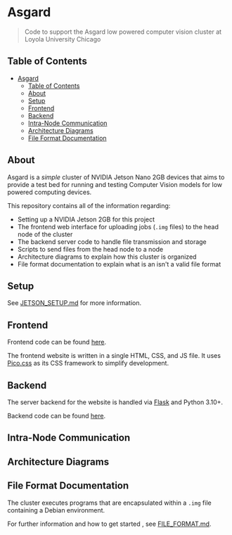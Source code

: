 # Asgard

> Code to support the Asgard low powered computer vision cluster at Loyola University Chicago

## Table of Contents

-   [Asgard](#asgard)
    -   [Table of Contents](#table-of-contents)
    -   [About](#about)
    -   [Setup](#setup)
    -   [Frontend](#frontend)
    -   [Backend](#backend)
    -   [Intra-Node Communication](#intra-node-communication)
    -   [Architecture Diagrams](#architecture-diagrams)
    -   [File Format Documentation](#file-format-documentation)

## About

Asgard is a _simple_ cluster of NVIDIA Jetson Nano 2GB devices that aims to provide a test bed for running and testing Computer Vision models for low powered computing devices.

This repository contains all of the information regarding:

-   Setting up a NVIDIA Jetson 2GB for this project
-   The frontend web interface for uploading jobs (`.img` files) to the head node of the cluster
-   The backend server code to handle file transmission and storage
-   Scripts to send files from the head node to a node
-   Architecture diagrams to explain how this cluster is organized
-   File format documentation to explain what is an isn't a valid file format

## Setup

See [JETSON_SETUP.md](JETSON_SETUP.md) for more information.

## Frontend

Frontend code can be found [here](frontend/).

The frontend website is written in a single HTML, CSS, and JS file.
It uses [Pico.css](https://picocss.com/) as its CSS framework to simplify development.

## Backend

The server backend for the website is handled via [Flask](https://flask.palletsprojects.com/en/2.1.x/) and Python 3.10+.

Backend code can be found [here](backend/).

## Intra-Node Communication

## Architecture Diagrams

## File Format Documentation

The cluster executes programs that are encapsulated within a `.img` file containing a Debian environment.

For further information and how to get started , see [FILE_FORMAT.md](FILE_FORMAT.md).
